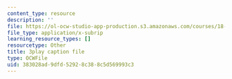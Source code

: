 ```yaml
---
content_type: resource
description: ''
file: https://ol-ocw-studio-app-production.s3.amazonaws.com/courses/18-06sc-linear-algebra-fall-2011/383028ad9dfd52928c388c5d569993c3_OZxzHcW663g.srt
file_type: application/x-subrip
learning_resource_types: []
resourcetype: Other
title: 3play caption file
type: OCWFile
uid: 383028ad-9dfd-5292-8c38-8c5d569993c3
---
```

